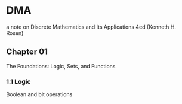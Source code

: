 # DMA
a note on Discrete Mathematics and Its Applications 4ed (Kenneth H. Rosen)

## Chapter 01
The Foundations: Logic, Sets, and Functions

### 1.1 Logic
Boolean and bit operations




